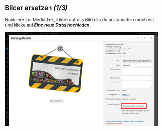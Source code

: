 ## Bilder ersetzen *(1/3)*

Navigiere zur Mediathek, klicke auf das Bild das du austauschen möchtest und klicke auf _**Eine neue Datei hochladen**_.

![image](./assets/replace_1.jpg)
